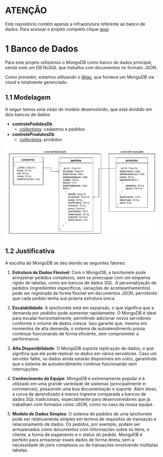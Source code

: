 # ATENÇÃO

Este repositório contém apenas a infraestutura referente ao banco de dados. Para acessar o projeto completo clique [aqui](https://github.com/GRUPO28/TechChalange_ControleDePedidos):

# 1 Banco de Dados

Para este projeto utilizamos o MongoDB como banco de dados principal, sendo este um DB NoSQL que trabalha com documentos no formato JSON.

Como provedor, estamos utilizando o [Atlas](https://www.mongodb.com/pt-br/lp/cloud/atlas/try4), que fornece um MongoDB via cloud e totalmente gerenciado.

## 1.1 Modelagem

A seguir temos uma visão do modelo desenvolvido, que está dividido em dois bancos de dados:

- **controlePedidosDb**
    - <u>collections</u>: cadastros e pedidos
- **controleProdutosDb**
    -  <u>collections</u>: produtos

![Database](./assets/desenho-db.png)

## 1.2 Justificativa

A escolha do MongoDB se deu devido ao seguintes fatores:

1. **Estrutura de Dados Flexível**:
Com o MongoDB, a lanchonete pode armazenar pedidos complexos, sem se preocupar com um esquema rígido de tabelas, como em bancos de dados SQL. A personalização de pedidos (ingredientes específicos, variações de acompanhamentos) pode ser registrada de forma flexível em documentos JSON, permitindo que cada pedido tenha sua própria estrutura única.

2. **Escalabilidade**:
A lanchonete está em expansão, o que significa que a demanda por pedidos pode aumentar rapidamente. O MongoDB é ideal para escalar horizontalmente, permitindo adicionar novos servidores conforme o volume de dados cresce. Isso garante que, mesmo em momentos de alta demanda, o sistema de autoatendimento possa continuar funcionando de forma eficiente, sem comprometer a performance.

3. **Alta Disponibilidade**:
O MongoDB suporta replicação de dados, o que significa que ele pode replicar os dados em vários servidores. Caso um servidor falhe, os dados ainda estarão disponíveis em outro, garantindo que o sistema de autoatendimento continue funcionando sem interrupções.

4. **Conhecimento da Equipe**:
MongoDB é extremamente popular e é utilizado em uma grande variedade de sistemas (principalmente e-commerces), possuindo uma boa documentação e suporte. Além disso, a curva de aprendizado é menos íngreme comparada a bancos de dados SQL tradicionais, especialmente para desenvolvedores que já trabalham com formatos como JSON, como no caso da nossa equipe.

5. **Modelo de Dados Simples**:
O sistema de pedidos de uma lanchonete pode ser relativamente simples em termos de requisitos de transação e relacionamento de dados. Os pedidos, por exemplo, podem ser armazenados como documentos com informações sobre os itens, o cliente, a forma de pagamento e o status do pedido. MongoDB é perfeito para armazenar esses dados de forma direta, sem a necessidade de joins complexos ou de transações envolvendo múltiplas tabelas.